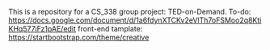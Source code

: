 This is a repository for a CS_338 group project: TED-on-Demand.
To-do: https://docs.google.com/document/d/1a6fdynXTCKv2eVlTh7oFSMoo2q8KtiKHq577iFz1pAE/edit
front-end tamplate: https://startbootstrap.com/theme/creative

